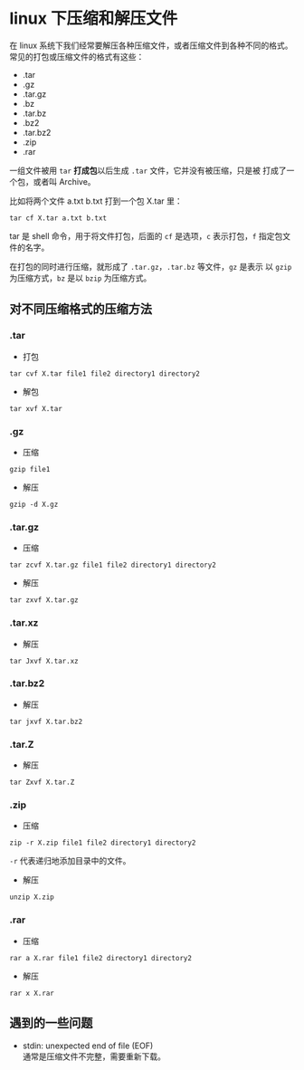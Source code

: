 # linux 下压缩和解压文件
在 linux 系统下我们经常要解压各种压缩文件，或者压缩文件到各种不同的格式。
常见的打包或压缩文件的格式有这些：
- .tar
- .gz
- .tar.gz
- .bz
- .tar.bz
- .bz2
- .tar.bz2
- .zip
- .rar

一组文件被用 `tar` **打成包**以后生成 `.tar` 文件，它并没有被压缩，只是被
打成了一个包，或者叫 Archive。

比如将两个文件 a.txt b.txt 打到一个包 X.tar 里：
```
tar cf X.tar a.txt b.txt
```
tar 是 shell 命令，用于将文件打包，后面的 `cf` 是选项，`c` 表示打包，`f` 
指定包文件的名字。

在打包的同时进行压缩，就形成了 `.tar.gz`，`.tar.bz` 等文件，`gz` 是表示
以 `gzip` 为压缩方式，`bz` 是以 `bzip` 为压缩方式。

## 对不同压缩格式的压缩方法
### .tar
- 打包
```
tar cvf X.tar file1 file2 directory1 directory2
```
- 解包
```
tar xvf X.tar
```

### .gz
- 压缩
```
gzip file1
```
- 解压
```
gzip -d X.gz
```

### .tar.gz
- 压缩
```
tar zcvf X.tar.gz file1 file2 directory1 directory2
```
- 解压
```
tar zxvf X.tar.gz
```

### .tar.xz
- 解压
```
tar Jxvf X.tar.xz
```

### .tar.bz2
- 解压
```
tar jxvf X.tar.bz2
```

### .tar.Z
- 解压
```
tar Zxvf X.tar.Z
```

### .zip
- 压缩
```
zip -r X.zip file1 file2 directory1 directory2
```
`-r` 代表递归地添加目录中的文件。
- 解压
```
unzip X.zip
```

### .rar
- 压缩
```
rar a X.rar file1 file2 directory1 directory2
```
- 解压
```
rar x X.rar
```

## 遇到的一些问题
- stdin: unexpected end of file (EOF)  
通常是压缩文件不完整，需要重新下载。
